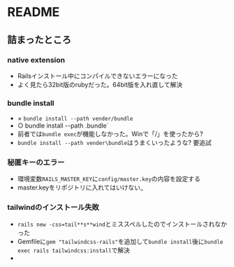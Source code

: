 # README

## 詰まったところ

### native extension
- Railsインストール中にコンパイルできないエラーになった
- よく見たら32bit版のrubyだった。64bit版を入れ直して解決

### bundle install
- × `bundle install --path vender/bundle`
- ○ bundle install --path .bundle`
- 前者では`bundle exec`が機能しなかった。Winで「/」を使ったから?
- `bundle install --path vender\bundle`はうまくいったような? 要追試

### 秘匿キーのエラー
- 環境変数`RAILS_MASTER_KEY`に`config/master.key`の内容を設定する
- master.keyをリポジトリに入れてはいけない_

### tailwindのインストール失敗
- `rails new -css=tail**s**wind`とミススペルしたのでインストールされなかった
- Gemfileに`gem "tailwindcss-rails"`を追加して`bundle install`後に`bundle exec rails tailwindcss:install`で解決
- 
